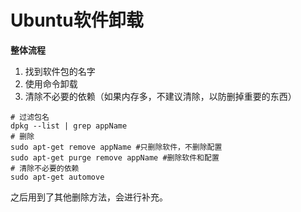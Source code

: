 # Ubuntu软件卸载

**整体流程**

1. 找到软件包的名字
2. 使用命令卸载
3. 清除不必要的依赖（如果内存多，不建议清除，以防删掉重要的东西）

```shell
# 过滤包名
dpkg --list | grep appName
# 删除
sudo apt-get remove appName #只删除软件，不删除配置
sudo apt-get purge remove appName #删除软件和配置
# 清除不必要的依赖
sudo apt-get automove 
```
之后用到了其他删除方法，会进行补充。